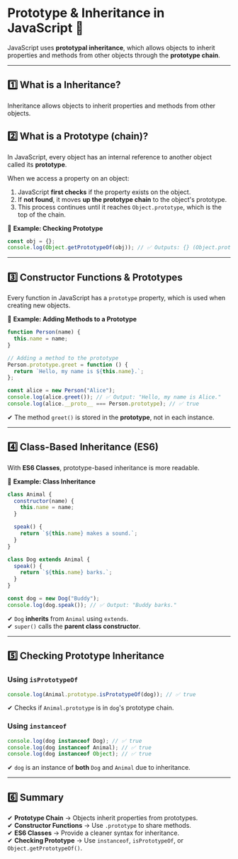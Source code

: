 # **Prototype & Inheritance in JavaScript** 🚀  

JavaScript uses **prototypal inheritance**, which allows objects to inherit properties and methods from other objects through the **prototype chain**.  

---

## 1️⃣ What is a Inheritance?

Inheritance allows objects to inherit properties and methods from other objects.

## 2️⃣ What is a Prototype (chain)?

In JavaScript, every object has an internal reference to another object called its **prototype**.  

When we access a property on an object:
1. JavaScript **first checks** if the property exists on the object.  
2. If **not found**, it moves **up the prototype chain** to the object's prototype.  
3. This process continues until it reaches `Object.prototype`, which is the top of the chain. 

🔹 **Example: Checking Prototype**
```js
const obj = {};
console.log(Object.getPrototypeOf(obj)); // ✅ Outputs: {} (Object.prototype)
```
---

## 3️⃣ Constructor Functions & Prototypes

Every function in JavaScript has a `prototype` property, which is used when creating new objects.

🔹 **Example: Adding Methods to a Prototype**
```js
function Person(name) {
  this.name = name;
}

// Adding a method to the prototype
Person.prototype.greet = function () {
  return `Hello, my name is ${this.name}.`;
};

const alice = new Person("Alice");
console.log(alice.greet()); // ✅ Output: "Hello, my name is Alice."
console.log(alice.__proto__ === Person.prototype); // ✅ true
```
✔ The method `greet()` is stored in the **prototype**, not in each instance.

---

## 4️⃣ Class-Based Inheritance (ES6)

With **ES6 Classes**, prototype-based inheritance is more readable.

🔹 **Example: Class Inheritance**
```js
class Animal {
  constructor(name) {
    this.name = name;
  }

  speak() {
    return `${this.name} makes a sound.`;
  }
}

class Dog extends Animal {
  speak() {
    return `${this.name} barks.`;
  }
}

const dog = new Dog("Buddy");
console.log(dog.speak()); // ✅ Output: "Buddy barks."
```
✔ `Dog` **inherits** from `Animal` using `extends`.  
✔ `super()` calls the **parent class constructor**.  

---

## 5️⃣ Checking Prototype Inheritance

### **Using `isPrototypeOf`**

```js
console.log(Animal.prototype.isPrototypeOf(dog)); // ✅ true
```
✔ Checks if `Animal.prototype` is in `dog`'s prototype chain.

### Using `instanceof`

```js
console.log(dog instanceof Dog); // ✅ true
console.log(dog instanceof Animal); // ✅ true
console.log(dog instanceof Object); // ✅ true
```
✔ `dog` is an instance of **both** `Dog` and `Animal` due to inheritance.

---

## 6️⃣ Summary
✔ **Prototype Chain** → Objects inherit properties from prototypes.  
✔ **Constructor Functions** → Use `.prototype` to share methods.  
✔ **ES6 Classes** → Provide a cleaner syntax for inheritance.  
✔ **Checking Prototype** → Use `instanceof`, `isPrototypeOf`, or `Object.getPrototypeOf()`. 